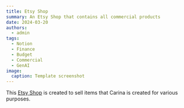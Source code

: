```yaml
---
title: Etsy Shop
summary: An Etsy Shop that contains all commercial products
date: 2024-03-20
authors:
  - admin
tags:
  - Notion
  - Finance
  - Budget
  - Commercial
  - GenAI
image: 
  caption: Template screenshot
---
```


This [Etsy Shop](https://www.etsy.com/nz/shop/Cococatty?ref=profile_header) is created to sell items that Carina is created for various purposes.
